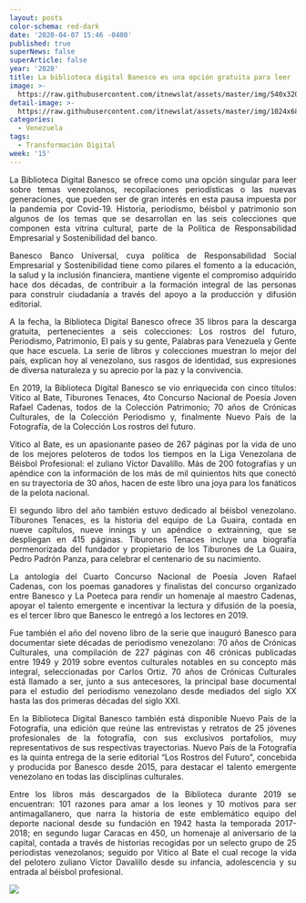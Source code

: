 ```yaml
---
layout: posts
color-schema: red-dark
date: '2020-04-07 15:46 -0400'
published: true
superNews: false
superArticle: false
year: '2020'
title: La biblioteca digital Banesco es una opción gratuita para leer
image: >-
  https://raw.githubusercontent.com/itnewslat/assets/master/img/540x320/Biblioteca-banesco-p.jpg
detail-image: >-
  https://raw.githubusercontent.com/itnewslat/assets/master/img/1024x680/Biblioteca-banesco-g.jpg
categories:
  - Venezuela
tags:
  - Transformación Digital
week: '15'
---
```

<p style="text-align: justify;">La Biblioteca Digital Banesco se ofrece como una opción singular para leer sobre temas venezolanos, recopilaciones periodísticas o las nuevas generaciones, que pueden ser de gran interés en esta pausa impuesta por la pandemia por Covid-19. Historia, periodismo, béisbol y patrimonio son algunos de los temas que se desarrollan en las seis colecciones que componen esta vitrina cultural, parte de la Política de Responsabilidad Empresarial y Sostenibilidad del banco.</p>

<p style="text-align: justify;">Banesco Banco Universal, cuya política de Responsabilidad Social Empresarial  y Sostenibilidad tiene como pilares el fomento a la educación, la salud y la inclusión financiera, mantiene vigente el compromiso adquirido hace dos décadas, de contribuir a la formación integral de las personas para construir ciudadanía a través del apoyo a la producción y difusión editorial.</p>

<p style="text-align: justify;">A la fecha, la Biblioteca Digital Banesco ofrece 35 libros para la descarga gratuita, pertenecientes a seis colecciones: Los rostros del futuro,  Periodismo, Patrimonio, El país y su gente, Palabras para Venezuela y Gente que hace escuela. La serie de libros y colecciones muestran lo mejor del país, explican hoy al venezolano, sus rasgos de identidad, sus expresiones de diversa naturaleza y su aprecio por la paz y la convivencia.</p>

<p style="text-align: justify;">En 2019, la Biblioteca Digital Banesco se vio enriquecida con cinco títulos: Vitico al Bate, Tiburones Tenaces, 4to Concurso Nacional de Poesía Joven Rafael Cadenas, todos de la Colección Patrimonio; 70 años de Crónicas Culturales, de la Colección Periodismo y, finalmente Nuevo País de la Fotografía, de la Colección Los rostros del futuro. </p> 

<p style="text-align: justify;">Vitico al Bate, es un apasionante paseo de 267 páginas por la vida de uno de los mejores peloteros de todos los tiempos en la Liga Venezolana de Béisbol Profesional: el zuliano Víctor Davalillo. Más de 200 fotografías y un apéndice con la información de los más de mil quinientos hits que conectó en su trayectoria de 30 años, hacen de este libro una joya para los fanáticos de la pelota nacional.</p> 

<p style="text-align: justify;">El segundo libro del año también estuvo dedicado al béisbol venezolano. Tiburones Tenaces, es la historia del equipo de La Guaira, contada en nueve capítulos, nueve innings y un apéndice o extrainning, que se despliegan en 415 páginas. Tiburones Tenaces incluye una biografía pormenorizada del fundador y propietario de los Tiburones de La Guaira, Pedro Padrón Panza, para celebrar el centenario de su nacimiento. </p>

<p style="text-align: justify;">La antología del Cuarto Concurso Nacional de Poesía Joven Rafael Cadenas, con los poemas ganadores y finalistas del concurso organizado entre Banesco y La Poeteca para rendir un homenaje al maestro Cadenas, apoyar el talento emergente e incentivar la  lectura y difusión de la poesía, es el tercer libro que Banesco le entregó a los lectores en 2019. </p>

<p style="text-align: justify;">Fue también el año del noveno libro de la serie que inauguró Banesco para documentar siete décadas de periodismo venezolano: 70 años de Crónicas Culturales, una compilación de 227 páginas con 46 crónicas publicadas entre 1949 y 2019 sobre eventos culturales notables en su concepto más integral, seleccionadas por Carlos Ortiz. 70 años de Crónicas Culturales está llamado a ser, junto a sus antecesores, la principal base documental para el estudio del periodismo venezolano desde mediados del siglo XX hasta las dos primeras décadas del siglo XXI.</p>

<p style="text-align: justify;">En la Biblioteca Digital Banesco también está disponible Nuevo País de la Fotografía, una edición que reúne las entrevistas y retratos de 25 jóvenes profesionales de la fotografía, con sus exclusivos portafolios, muy representativos de sus respectivas trayectorias.  Nuevo País de la Fotografía es la quinta entrega de la serie editorial “Los Rostros del Futuro”, concebida y producida por Banesco desde 2015, para destacar el talento emergente venezolano en todas las disciplinas culturales.</p>

<p style="text-align: justify;">Entre los libros más descargados de la Biblioteca durante 2019 se encuentran: 101 razones para amar a los leones y 10 motivos para ser antimagallanero, que narra la historia de este emblemático equipo del deporte nacional desde su fundación en 1942 hasta la temporada 2017-2018; en segundo lugar Caracas en 450, un homenaje al aniversario de la capital, contada a través de historias recogidas por un selecto grupo de 25 periodistas venezolanos; seguido por Vitico al Bate el cual recoge la vida del pelotero zuliano Víctor Davalillo desde su infancia, adolescencia y su entrada al béisbol profesional. </p>

<img src="https://tracker.metricool.com/c3po.jpg?hash=56f88a41e39ab42c063cc51676587a04"/>